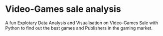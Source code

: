 # Video-Games sale analysis
A fun Explotary Data Analysis and Visualisation on Video-Games Sale with Python to find out the best games and Publishers in the gaming market.
